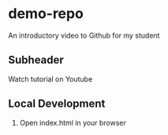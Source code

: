 # demo-repo
An introductory video to Github for my student

##  Subheader
Watch tutorial on Youtube

## Local Development
1. Open index.html in your browser